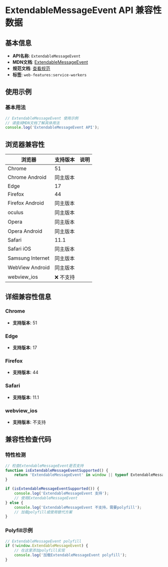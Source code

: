 # ExtendableMessageEvent API 兼容性数据

## 基本信息

- **API名称**: `ExtendableMessageEvent`
- **MDN文档**: [ExtendableMessageEvent](https://developer.mozilla.org/docs/Web/API/ExtendableMessageEvent)
- **规范文档**: [查看规范](https://w3c.github.io/ServiceWorker/#extendablemessageevent-interface)
- **标签**: `web-features:service-workers`

## 使用示例

### 基本用法

```javascript
// ExtendableMessageEvent 使用示例
// 请查阅MDN文档了解具体用法
console.log('ExtendableMessageEvent API');
```

## 浏览器兼容性

| 浏览器 | 支持版本 | 说明 |
|--------|----------|------|
| Chrome | 51 |  |
| Chrome Android | 同主版本 |  |
| Edge | 17 |  |
| Firefox | 44 |  |
| Firefox Android | 同主版本 |  |
| oculus | 同主版本 |  |
| Opera | 同主版本 |  |
| Opera Android | 同主版本 |  |
| Safari | 11.1 |  |
| Safari iOS | 同主版本 |  |
| Samsung Internet | 同主版本 |  |
| WebView Android | 同主版本 |  |
| webview_ios | ❌ 不支持 |  |

## 详细兼容性信息

### Chrome

- **支持版本**: 51

### Edge

- **支持版本**: 17

### Firefox

- **支持版本**: 44

### Safari

- **支持版本**: 11.1

### webview_ios

- **支持版本**: 不支持

## 兼容性检查代码

### 特性检测

```javascript
// 检查ExtendableMessageEvent是否支持
function isExtendableMessageEventSupported() {
    return 'ExtendableMessageEvent' in window || typeof ExtendableMessageEvent !== 'undefined';
}

if (isExtendableMessageEventSupported()) {
    console.log('ExtendableMessageEvent 支持');
    // 使用ExtendableMessageEvent
} else {
    console.log('ExtendableMessageEvent 不支持，需要polyfill');
    // 加载polyfill或使用替代方案
}
```

### Polyfill示例

```javascript
// ExtendableMessageEvent polyfill
if (!window.ExtendableMessageEvent) {
    // 在这里添加polyfill实现
    console.log('加载ExtendableMessageEvent polyfill');
}
```

